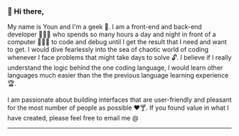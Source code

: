 ### 👋 Hi there,  

My name is Youn and I'm a geek 🎩. I am a front-end and back-end developer 👩🏾‍💻  who spends so many hours a day and night in front of a computer 🧑🏾‍💻 to code and debug until I get the result that I need and want to get. I would dive fearlessly into the sea of chaotic world of coding whenever I face problems that might take days to solve 🔓. I believe if I really understand the logic behind the one coding language, I would learn other languages much easier than the the previous language learning experience 🏆. 

I am passionate about building interfaces that are user-friendly and pleasant for the most number of people as possible ❤️🍸. If you found value in what I have created, please feel free to email me @
_______________________________________________________________________________________________________________________________________________________________________
